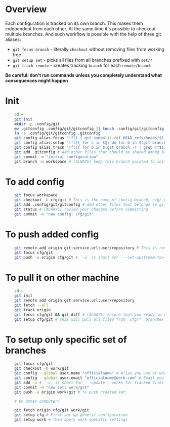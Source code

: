 # Overview

Each configuration is tracked on its own branch. This makes them independent from each other. At the same time it's possible to checkout multiple branches.
And such workflow is possible with the help of three git aliases:

* `git focus branch` - literally `checkout` without removing files from working tree
* `git setup set` - picks all files from all branches prefixed with `set/*`
* `git track remote` - creates tracking `branch` for each `remote/branch`


**Be careful: don't run commands unless you completely understand what consequences might happen**


# Init

```sh
    cd ~
    git init
    mkdir -p .config/git
    mv .gitconfig .config/git/gitconfig || touch .config/git/gitconfig
    ln -s .config/git/gitconfig .gitconfig
    git config alias.focus '!f() { git symbolic-ref HEAD refs/heads/$1 && git reset; }; f'
    git config alias.setup '!f(){ for s in $@; do for b in $(git branch --list "*$s/*"); do git checkout $b -- .; echo "+$b"; done; done; }; f'
    git config alias.track '!f(){ for b in $(git branch -r | grep \"$1/\" | sed \"s/$1\\///g\"); do git branch --track $b $1/$b; done; }; f'
    git add .gitconfig # Add other files that should be shared among branches (e.g. README.md)
    git commit -m "initial configuration"
    git branch -m workspace # [ALWAYS] keep this branch pointed to initial commit
```

# To add config

```sh
    git focus workspace
    git checkout -b cfg/git # This is the name of config branch, cfg/ part is optional
    git add .config/git/gitconfig # Add other files that belongs to git
    git status # [ALWAYS] review your changes before committing
    git commit -m "new config: cfg/git"
```

# To push added config

```sh
    git remote add origin git:service.url:user/repository # This is required only at first time
    git focus cfg/git
    git push -u origin cfg/git # `-u` is short for `--set-upstream-to=`
```

# To pull it on other machine

```sh
    cd ~
    git init
    git remote add origin git:service.url:user/repository
    git fetch --all
    git track origin
    git focus cfg/git && git diff # [ALWAYS] ensure that you ready to replace local files
    git setup cfg/git # This will pull all files from `cfg/*` branches into working tree
```

# To setup only specific set of branches

```sh
    git focus cfg/git
    git checkout -b work/git
    git config --global user.name "officialname" # Alias you use at work
    git config --global user.email "officialname@work.com" # Email you use at work
    git add -u # `-u` is short for `--update`, works for tracked files only (.config/git/gitconfig in this example)
    git commit -m "new set: work/git"
    git push -u origin work/git # To push created set

    # On other computer:

    git fetch origin cfg/git work/git
    git setup cfg # First set up generic configuration
    git setup work # Then apply work-specific settings
```
